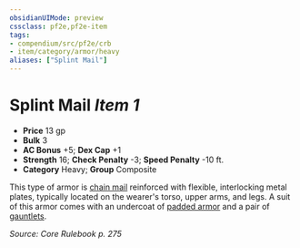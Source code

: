 ```yaml
---
obsidianUIMode: preview
cssclass: pf2e,pf2e-item
tags:
- compendium/src/pf2e/crb
- item/category/armor/heavy
aliases: ["Splint Mail"]
---
```

# Splint Mail *Item 1*  

- **Price** 13 gp
- **Bulk** 3
- **AC Bonus** +5; **Dex Cap** +1
- **Strength** 16; **Check Penalty** -3; **Speed Penalty** -10 ft.
- **Category** Heavy; **Group** Composite 

This type of armor is [chain mail](chain-mail.md) reinforced with flexible, interlocking metal plates, typically located on the wearer's torso, upper arms, and legs. A suit of this armor comes with an undercoat of [padded armor](padded-armor.md) and a pair of [gauntlets](gauntlet.md).

*Source: Core Rulebook p. 275*